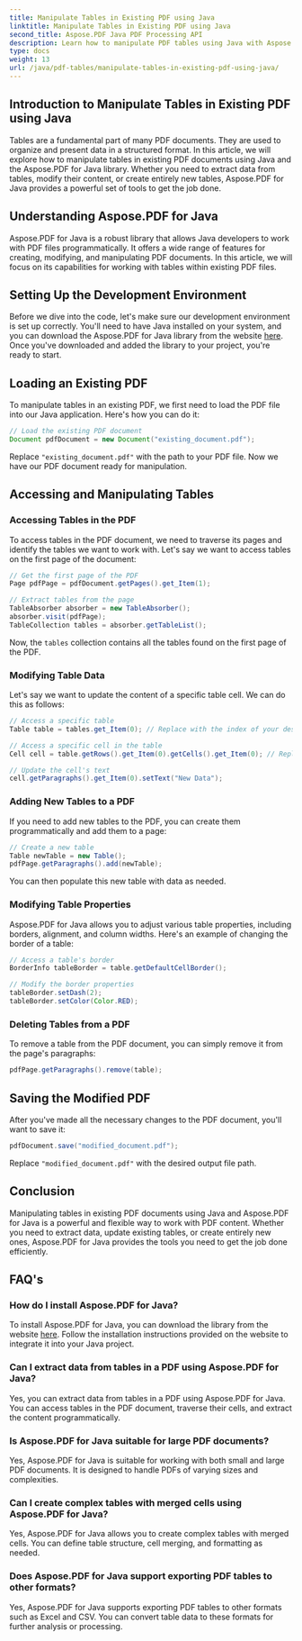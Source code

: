 ```yaml
---
title: Manipulate Tables in Existing PDF using Java
linktitle: Manipulate Tables in Existing PDF using Java
second_title: Aspose.PDF Java PDF Processing API
description: Learn how to manipulate PDF tables using Java with Aspose.PDF for Java. This step-by-step guide covers table extraction, modification, and more for effective PDF handling.
type: docs
weight: 13
url: /java/pdf-tables/manipulate-tables-in-existing-pdf-using-java/
---
```


## Introduction to Manipulate Tables in Existing PDF using Java

Tables are a fundamental part of many PDF documents. They are used to organize and present data in a structured format. In this article, we will explore how to manipulate tables in existing PDF documents using Java and the Aspose.PDF for Java library. Whether you need to extract data from tables, modify their content, or create entirely new tables, Aspose.PDF for Java provides a powerful set of tools to get the job done.

## Understanding Aspose.PDF for Java

Aspose.PDF for Java is a robust library that allows Java developers to work with PDF files programmatically. It offers a wide range of features for creating, modifying, and manipulating PDF documents. In this article, we will focus on its capabilities for working with tables within existing PDF files.

## Setting Up the Development Environment

Before we dive into the code, let's make sure our development environment is set up correctly. You'll need to have Java installed on your system, and you can download the Aspose.PDF for Java library from the website [here](https://releases.aspose.com/pdf/java/). Once you've downloaded and added the library to your project, you're ready to start.

## Loading an Existing PDF

To manipulate tables in an existing PDF, we first need to load the PDF file into our Java application. Here's how you can do it:

```java
// Load the existing PDF document
Document pdfDocument = new Document("existing_document.pdf");
```

Replace `"existing_document.pdf"` with the path to your PDF file. Now we have our PDF document ready for manipulation.

## Accessing and Manipulating Tables

### Accessing Tables in the PDF

To access tables in the PDF document, we need to traverse its pages and identify the tables we want to work with. Let's say we want to access tables on the first page of the document:

```java
// Get the first page of the PDF
Page pdfPage = pdfDocument.getPages().get_Item(1);

// Extract tables from the page
TableAbsorber absorber = new TableAbsorber();
absorber.visit(pdfPage);
TableCollection tables = absorber.getTableList();
```

Now, the `tables` collection contains all the tables found on the first page of the PDF.

### Modifying Table Data

Let's say we want to update the content of a specific table cell. We can do this as follows:

```java
// Access a specific table
Table table = tables.get_Item(0); // Replace with the index of your desired table

// Access a specific cell in the table
Cell cell = table.getRows().get_Item(0).getCells().get_Item(0); // Replace with row and column indices

// Update the cell's text
cell.getParagraphs().get_Item(0).setText("New Data");
```

### Adding New Tables to a PDF

If you need to add new tables to the PDF, you can create them programmatically and add them to a page:

```java
// Create a new table
Table newTable = new Table();
pdfPage.getParagraphs().add(newTable);
```

You can then populate this new table with data as needed.

### Modifying Table Properties

Aspose.PDF for Java allows you to adjust various table properties, including borders, alignment, and column widths. Here's an example of changing the border of a table:

```java
// Access a table's border
BorderInfo tableBorder = table.getDefaultCellBorder();

// Modify the border properties
tableBorder.setDash(2);
tableBorder.setColor(Color.RED);
```

### Deleting Tables from a PDF

To remove a table from the PDF document, you can simply remove it from the page's paragraphs:

```java
pdfPage.getParagraphs().remove(table);
```

## Saving the Modified PDF

After you've made all the necessary changes to the PDF document, you'll want to save it:

```java
pdfDocument.save("modified_document.pdf");
```

Replace `"modified_document.pdf"` with the desired output file path.

## Conclusion

Manipulating tables in existing PDF documents using Java and Aspose.PDF for Java is a powerful and flexible way to work with PDF content. Whether you need to extract data, update existing tables, or create entirely new ones, Aspose.PDF for Java provides the tools you need to get the job done efficiently.

## FAQ's

### How do I install Aspose.PDF for Java?

To install Aspose.PDF for Java, you can download the library from the website [here](https://releases.aspose.com/pdf/java/). Follow the installation instructions provided on the website to integrate it into your Java project.

### Can I extract data from tables in a PDF using Aspose.PDF for Java?

Yes, you can extract data from tables in a PDF using Aspose.PDF for Java. You can access tables in the PDF document, traverse their cells, and extract the content programmatically.

### Is Aspose.PDF for Java suitable for large PDF documents?

Yes, Aspose.PDF for Java is suitable for working with both small and large PDF documents. It is designed to handle PDFs of varying sizes and complexities.

### Can I create complex tables with merged cells using Aspose.PDF for Java?

Yes, Aspose.PDF for Java allows you to create complex tables with merged cells. You can define table structure, cell merging, and formatting as needed.

### Does Aspose.PDF for Java support exporting PDF tables to other formats?

Yes, Aspose.PDF for Java supports exporting PDF tables to other formats such as Excel and CSV. You can convert table data to these formats for further analysis or processing.
